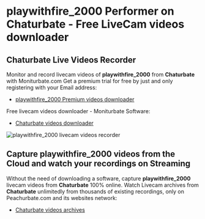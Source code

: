 # playwithfire_2000 Performer on Chaturbate - Free LiveCam videos downloader

## Chaturbate Live Videos Recorder

Monitor and record livecam videos of **playwithfire_2000** from **Chaturbate** with Moniturbate.com
Get a premium trial for free by just and only registering with your Email address:
* [playwithfire_2000 Premium videos downloader](https://moniturbate.com/request-demo-licence-key.html)

Free livecam videos downloader - Moniturbate Software:
* [Chaturbate videos downloader](https://moniturbate.com/moniturbate-download-software.html)

![playwithfire_2000 livecam videos recorder](https://peachurnet.com/templates/moniturbate-software.png)


## Capture playwithfire_2000 videos from the Cloud and watch your recordings on Streaming

Without the need of downloading a software, capture **playwithfire_2000** livecam videos from **Chaturbate** 100% online.
Watch Livecam archives from **Chaturbate** unlimitedly from thousands of existing recordings, only on Peachurbate.com and its websites network:
* [Chaturbate videos archives](https://peachurnet.com/)